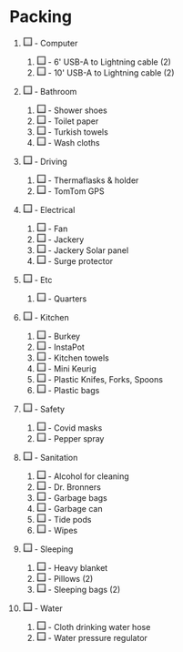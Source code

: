 # Packing

1. ![check](img/checkbox.png) - Computer
    1. ![check](img/checkbox.png) -  6' USB-A to Lightning cable (2)
    1. ![check](img/checkbox.png) - 10' USB-A to Lightning cable (2)

1. ![check](img/checkbox.png) - Bathroom
    1. ![check](img/checkbox.png) - Shower shoes
    1. ![check](img/checkbox.png) - Toilet paper
    1. ![check](img/checkbox.png) - Turkish towels
    1. ![check](img/checkbox.png) - Wash cloths

1. ![check](img/checkbox.png) - Driving
    1. ![check](img/checkbox.png) - Thermaflasks & holder
    1. ![check](img/checkbox.png) - TomTom GPS

1. ![check](img/checkbox.png) - Electrical
    1. ![check](img/checkbox.png) - Fan
    1. ![check](img/checkbox.png) - Jackery
    1. ![check](img/checkbox.png) - Jackery Solar panel
    1. ![check](img/checkbox.png) - Surge protector

1. ![check](img/checkbox.png) - Etc
    1. ![check](img/checkbox.png) - Quarters

1. ![check](img/checkbox.png) - Kitchen
    1. ![check](img/checkbox.png) - Burkey
    1. ![check](img/checkbox.png) - InstaPot
    1. ![check](img/checkbox.png) - Kitchen towels
    1. ![check](img/checkbox.png) - Mini Keurig
    1. ![check](img/checkbox.png) - Plastic Knifes, Forks, Spoons
    1. ![check](img/checkbox.png) - Plastic bags

1. ![check](img/checkbox.png) - Safety
    1. ![check](img/checkbox.png) - Covid masks
    1. ![check](img/checkbox.png) - Pepper spray

1. ![check](img/checkbox.png) - Sanitation
    1. ![check](img/checkbox.png) - Alcohol for cleaning
    1. ![check](img/checkbox.png) - Dr. Bronners
    1. ![check](img/checkbox.png) - Garbage bags
    1. ![check](img/checkbox.png) - Garbage can
    1. ![check](img/checkbox.png) - Tide pods
    1. ![check](img/checkbox.png) - Wipes

1. ![check](img/checkbox.png) - Sleeping
    1. ![check](img/checkbox.png) - Heavy blanket
    1. ![check](img/checkbox.png) - Pillows (2)
    1. ![check](img/checkbox.png) - Sleeping bags (2)

1. ![check](img/checkbox.png) - Water
    1. ![check](img/checkbox.png) - Cloth drinking water hose
    1. ![check](img/checkbox.png) - Water pressure regulator
